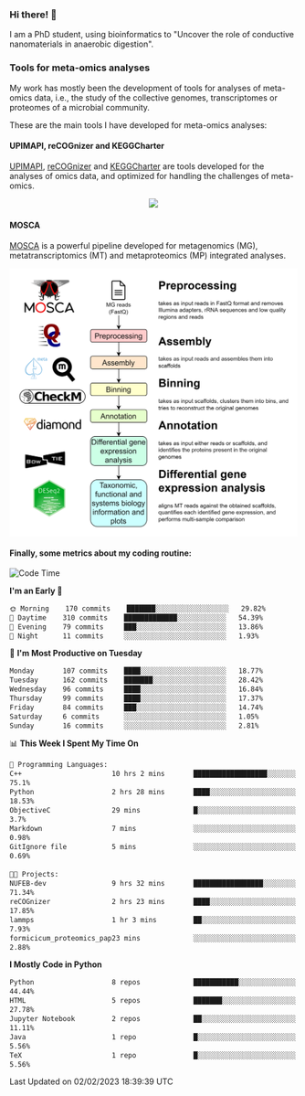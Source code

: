 ### Hi there! 👋

I am a PhD student, using bioinformatics to "Uncover the role of conductive nanomaterials in anaerobic digestion".

### Tools for meta-omics analyses

My work has mostly been the development of tools for analyses of meta-omics data, i.e., the study of the collective genomes, transcriptomes or proteomes of a microbial community.

These are the main tools I have developed for meta-omics analyses:

#### UPIMAPI, reCOGnizer and KEGGCharter

[UPIMAPI](https://github.com/iquasere/UPIMAPI), [reCOGnizer](https://github.com/iquasere/reCOGnizer) and [KEGGCharter](https://github.com/iquasere/KEGGCharter) are tools developed for the analyses of omics data, and optimized for handling the challenges of meta-omics.

<p align="center">
    <img src="assets/annotation_paper.png">
</p>

#### MOSCA

[MOSCA](https://github.com/iquasere/MOSCA) is a powerful pipeline developed for metagenomics (MG), metatranscriptomics (MT) and metaproteomics (MP) integrated analyses.

<p align="center">
    <img src="assets/mosca_workflow.png" align="center" width="700">
</p>


#### Finally, some metrics about my coding routine:

<!--START_SECTION:waka-->
![Code Time](http://img.shields.io/badge/Code%20Time-494%20hrs%208%20mins-blue)

**I'm an Early 🐤** 

```text
🌞 Morning    170 commits    ███████░░░░░░░░░░░░░░░░░░   29.82% 
🌆 Daytime    310 commits    █████████████░░░░░░░░░░░░   54.39% 
🌃 Evening    79 commits     ███░░░░░░░░░░░░░░░░░░░░░░   13.86% 
🌙 Night      11 commits     ░░░░░░░░░░░░░░░░░░░░░░░░░   1.93%

```
📅 **I'm Most Productive on Tuesday** 

```text
Monday       107 commits    ████░░░░░░░░░░░░░░░░░░░░░   18.77% 
Tuesday      162 commits    ███████░░░░░░░░░░░░░░░░░░   28.42% 
Wednesday    96 commits     ████░░░░░░░░░░░░░░░░░░░░░   16.84% 
Thursday     99 commits     ████░░░░░░░░░░░░░░░░░░░░░   17.37% 
Friday       84 commits     ███░░░░░░░░░░░░░░░░░░░░░░   14.74% 
Saturday     6 commits      ░░░░░░░░░░░░░░░░░░░░░░░░░   1.05% 
Sunday       16 commits     ░░░░░░░░░░░░░░░░░░░░░░░░░   2.81%

```


📊 **This Week I Spent My Time On** 

```text
💬 Programming Languages: 
C++                      10 hrs 2 mins       ██████████████████░░░░░░░   75.1% 
Python                   2 hrs 28 mins       ████░░░░░░░░░░░░░░░░░░░░░   18.53% 
ObjectiveC               29 mins             █░░░░░░░░░░░░░░░░░░░░░░░░   3.7% 
Markdown                 7 mins              ░░░░░░░░░░░░░░░░░░░░░░░░░   0.98% 
GitIgnore file           5 mins              ░░░░░░░░░░░░░░░░░░░░░░░░░   0.69%

🐱‍💻 Projects: 
NUFEB-dev                9 hrs 32 mins       █████████████████░░░░░░░░   71.34% 
reCOGnizer               2 hrs 23 mins       ████░░░░░░░░░░░░░░░░░░░░░   17.85% 
lammps                   1 hr 3 mins         ██░░░░░░░░░░░░░░░░░░░░░░░   7.93% 
formicicum_proteomics_pap23 mins             ░░░░░░░░░░░░░░░░░░░░░░░░░   2.88%

```

**I Mostly Code in Python** 

```text
Python                   8 repos             ███████████░░░░░░░░░░░░░░   44.44% 
HTML                     5 repos             ███████░░░░░░░░░░░░░░░░░░   27.78% 
Jupyter Notebook         2 repos             ██░░░░░░░░░░░░░░░░░░░░░░░   11.11% 
Java                     1 repo              █░░░░░░░░░░░░░░░░░░░░░░░░   5.56% 
TeX                      1 repo              █░░░░░░░░░░░░░░░░░░░░░░░░   5.56%

```



 Last Updated on 02/02/2023 18:39:39 UTC
<!--END_SECTION:waka-->
